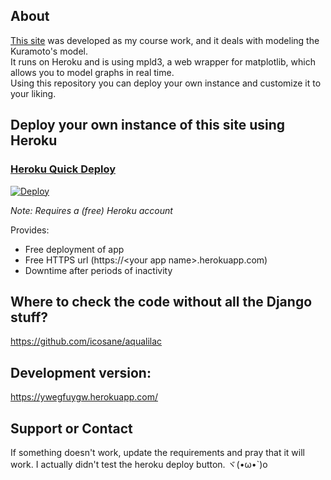 ## About

[This site](https://esoragoto.herokuapp.com/) was developed as my course work, and it deals with modeling the Kuramoto's model.  
It runs on Heroku and is using mpld3, a web wrapper for matplotlib, which allows you to model graphs in real time.  
Using this repository you can deploy your own instance and customize it to your liking.

## Deploy your own instance of this site using Heroku
### [Heroku Quick Deploy](https://heroku.com/about)
[![Deploy](https://www.herokucdn.com/deploy/button.svg)](https://heroku.com/deploy?template=https://github.com/icosane/esoragoto)

*Note: Requires a (free) Heroku account*

Provides:
- Free deployment of app
- Free HTTPS url (https://\<your app name\>.herokuapp.com)
- Downtime after periods of inactivity

## Where to check the code without all the Django stuff?
https://github.com/icosane/aqualilac

## Development version:
https://ywegfuygw.herokuapp.com/

## Support or Contact

If something doesn't work, update the requirements and pray that it will work. I actually didn't test the heroku deploy button. ヾ(•ω•`)o 
